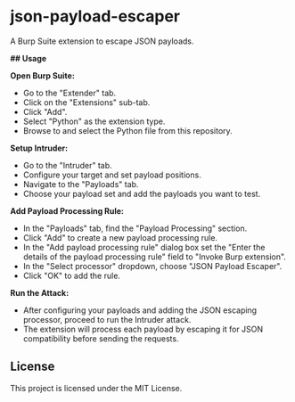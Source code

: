 # json-payload-escaper
A Burp Suite extension to escape JSON payloads.

**## Usage**

**Open Burp Suite:**
- Go to the "Extender" tab.
- Click on the "Extensions" sub-tab.
- Click "Add".
- Select "Python" as the extension type.
- Browse to and select the Python file from this repository.

**Setup Intruder:**
- Go to the "Intruder" tab.
- Configure your target and set payload positions.
- Navigate to the "Payloads" tab.
- Choose your payload set and add the payloads you want to test.

**Add Payload Processing Rule:**
- In the "Payloads" tab, find the "Payload Processing" section.
- Click "Add" to create a new payload processing rule.
- In the "Add payload processing rule" dialog box set the "Enter the details of the payload processing rule" field to "Invoke Burp extension".
- In the "Select processor" dropdown, choose "JSON Payload Escaper".
- Click "OK" to add the rule.

**Run the Attack:**
- After configuring your payloads and adding the JSON escaping processor, proceed to run the Intruder attack.
- The extension will process each payload by escaping it for JSON compatibility before sending the requests.

## License

This project is licensed under the MIT License.
